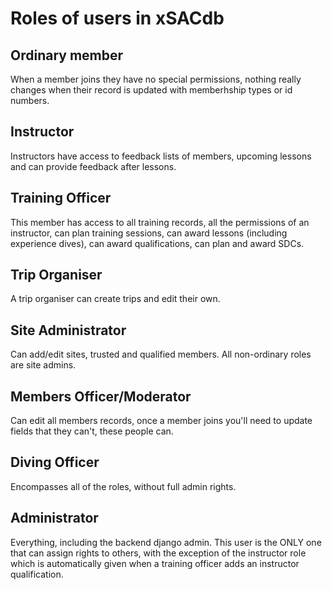 # Roles of users in xSACdb

## Ordinary member
When a member joins they have no special permissions, nothing really changes when their record is updated with memberhship types or id numbers.

## Instructor
Instructors have access to feedback lists of members, upcoming lessons and can provide feedback after lessons.

## Training Officer
This member has access to all training records, all the permissions of an instructor, can plan training sessions, can award lessons (including experience dives), can award qualifications, can plan and award SDCs.

## Trip Organiser
A trip organiser can create trips and edit their own.

## Site Administrator
Can add/edit sites, trusted and qualified members. All non-ordinary roles are site admins.

## Members Officer/Moderator
Can edit all members records, once a member joins you'll need to update fields that they can't, these people can.

## Diving Officer
Encompasses all of the roles, without full admin rights.

## Administrator
Everything, including the backend django admin. This user is the ONLY one that can assign rights to others, with the exception of the instructor role which is automatically given when a training officer adds an instructor qualification.
